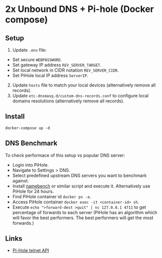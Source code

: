 # 2x Unbound DNS + Pi-hole (Docker compose)

## Setup

1. Update `.env` file:
  * Set secure `WEBPASSWORD`.
  * Set gateway IP address `REV_SERVER_TARGET`.
  * Set local network in CIDR notation `REV_SERVER_CIDR`.
  * Set PiHole local IP address `ServerIP`.
2. Update `hosts` file to match your local devices (alternatively remove all records).
3. Update `etc-dnsmasq.d/custom-dns-records.conf` to configure local domains resolutions (alternatively remove all records).

## Install

```
docker-compose up -d
```

## DNS Benchmark

To check performace of this setup vs popular DNS server:

* Login into PiHole.
* Navigate to Settings > DNS.
* Select predefined upstream DNS servers you want to benchmark against.
* Install [namebench](https://github.com/catap/namebench) or similar script
and execute it. Alternatively use PiHole for 24 hours.
* Find PiHole container id `docker ps -a`.
* Access PiHole container `docker exec -it <container-id> sh`.
* Execute `echo ">forward-dest >quit" | nc 127.0.0.1 4711` to get percentage
of forwards to each server (PiHole has an algorithm which will favor
the best performers. The best performers will get the most forwards.)

## Links

* [Pi-Hole telnet API](https://docs.pi-hole.net/ftldns/telnet-api/)